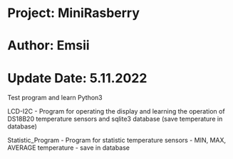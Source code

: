 # Project: MiniRasberry
# Author: Emsii 
# Update Date: 5.11.2022

Test program and learn Python3


LCD-I2C - Program for operating the display and learning the operation of DS18B20 temperature sensors and sqlite3 database (save temperature in database)

Statistic_Program - Program for statistic temperature sensors - MIN, MAX, AVERAGE temperature - save in database 

